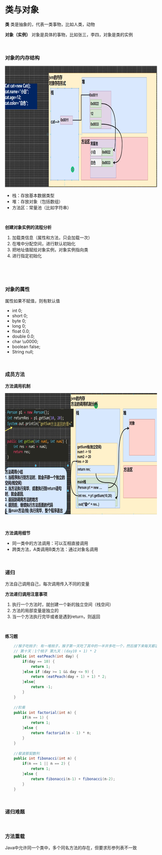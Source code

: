 # 类与对象

**类**
类是抽象的，代表一类事物，比如人类，动物

**对象（实例）**
对象是具体的事物，比如张三，李四，对象是类的实例

<br>

### 对象的内存结构

<img height=400 width=800 src='../image/对象内存结构.png'>

- 栈：存放基本数据类型
- 堆：存放对象（包括数组）
- 方法区：常量池（比如字符串）

<br>

**创建对象实例的流程分析**
1. 加载类信息（属性和方法，只会加载一次）
2. 在堆中分配空间，进行默认初始化
3. 把地址值赋给对象实例，对象实例指向类
4. 进行指定初始化

<br>

<br>

<br>

### 对象的属性
属性如果不赋值，则有默认值
- int 0;
- short 0;
- byte 0;
- long 0;
- float 0.0;
- double 0.0;
- char \u0000;
- boolean false;
- String null;

<br>

### 成员方法

**方法调用机制**

<img height=400 width=800 src='../image/方法调用机制.png'>

<br>

<br>

<br>

**方法调用细节**

- 同一类中的方法调用：可以互相直接调用
- 跨类方法，A类调用B类方法：通过对象名调用

<br>

### 递归
方法自己调用自己，每次调用传入不同的变量

**方法递归调用注意事项**

1. 执行一个方法时，就创建一个新的独立空间（栈空间）
2. 方法的局部变量是独立的
3. 当一个方法执行完毕或者是遇到return，则返回

<br>

**练习题**

```java
    //猴子吃桃子: 有一堆桃子，猴子第一天吃了其中的一半并多吃一个，然后接下来每天都这么吃。直到第十天发现只剩一个桃子了，问最初总共有多少个桃子
	// 第十天：1个桃子	第九天：(day10 + 1) * 2 
	public int eatPeach(int day) {
		if(day == 10) {
			return 1;
		}else if (day >= 1 && day <= 9) {
			return (eatPeach(day + 1) + 1) * 2;
		}else{
			return -1;
		}
	}

    //阶乘
	public int factorial(int n) {
		if(n == 1) {
			return 1;
		}else {
			return factorial(n - 1) * n;
		}
	}
	
	//斐波那契数列
	public int fibonacci(int n) {
		if(n == 1 || n == 2) {
			return 1;
		}else {
			return fibonacci(n-1) + fibonacci(n-2);
		}
	}
```

<br>

### 递归难题

<br>

### 方法重载

Java中允许同一个类中，多个同名方法的存在，但要求形参列表不一致

